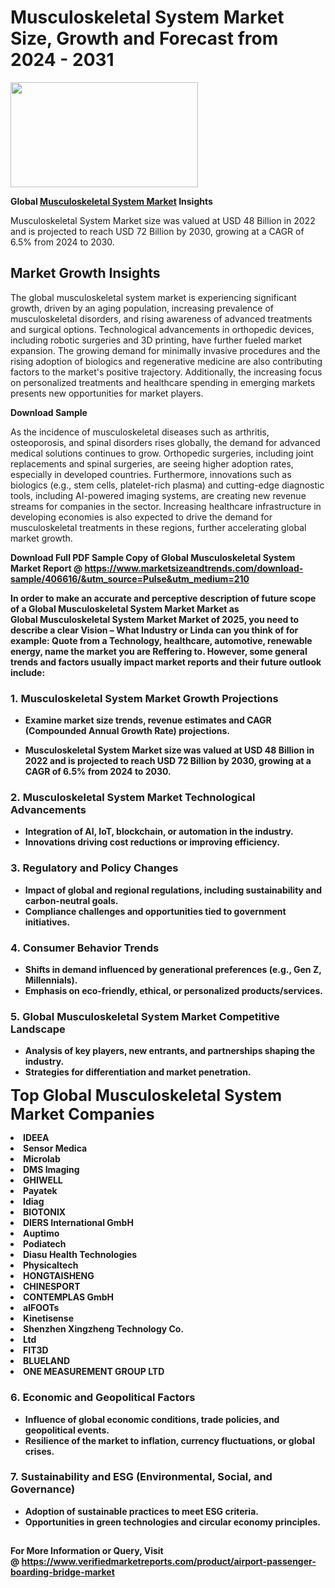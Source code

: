 <H1>Musculoskeletal System Market Size, Growth and Forecast from 2024 - 2031</H1><img class="aligncenter size-medium wp-image-584254" src="https://thirdeyenews.in/wp-content/uploads/2024/09/Global-Market-Research-300x168.jpeg" alt="" width="300" height="168" /><p><strong>Global&nbsp;<a href="https://www.marketsizeandtrends.com/download-sample/406616/&amp;utm_source=Pulse&amp;utm_medium=210">Musculoskeletal System Market</a> Insights</strong></p><p>Musculoskeletal System Market size was valued at USD 48 Billion in 2022 and is projected to reach USD 72 Billion by 2030, growing at a CAGR of 6.5% from 2024 to 2030.</p><p><h2>Market Growth Insights</h2> <p>The global musculoskeletal system market is experiencing significant growth, driven by an aging population, increasing prevalence of musculoskeletal disorders, and rising awareness of advanced treatments and surgical options. Technological advancements in orthopedic devices, including robotic surgeries and 3D printing, have further fueled market expansion. The growing demand for minimally invasive procedures and the rising adoption of biologics and regenerative medicine are also contributing factors to the market's positive trajectory. Additionally, the increasing focus on personalized treatments and healthcare spending in emerging markets presents new opportunities for market players.</p> <p><strong>Download Sample</strong></p> <p>As the incidence of musculoskeletal diseases such as arthritis, osteoporosis, and spinal disorders rises globally, the demand for advanced medical solutions continues to grow. Orthopedic surgeries, including joint replacements and spinal surgeries, are seeing higher adoption rates, especially in developed countries. Furthermore, innovations such as biologics (e.g., stem cells, platelet-rich plasma) and cutting-edge diagnostic tools, including AI-powered imaging systems, are creating new revenue streams for companies in the sector. Increasing healthcare infrastructure in developing economies is also expected to drive the demand for musculoskeletal treatments in these regions, further accelerating global market growth.</p> <p><strong></p><p><span class=""><strong>Download Full PDF Sample Copy of Global Musculoskeletal System Market Report</strong> @ <a href="https://www.marketsizeandtrends.com/download-sample/406616/&amp;utm_source=Pulse&amp;utm_medium=210" target="_blank">https://www.marketsizeandtrends.com/download-sample/406616/&amp;utm_source=Pulse&amp;utm_medium=210</a></span></p><p>In order to make an accurate and perceptive description of future scope of a Global&nbsp;Musculoskeletal System Market Market as Global&nbsp;Musculoskeletal System Market Market of 2025, you need to describe a clear Vision &ndash; What Industry or Linda can you think of for example: Quote from a Technology, healthcare, automotive, renewable energy, name the market you are Reffering to. However, some general trends and factors usually impact market reports and their future outlook include:</p><h3>1.&nbsp;<strong>Musculoskeletal System Market Growth Projections</strong></h3><ul><li>Examine market size trends, revenue estimates and CAGR (Compounded Annual Growth Rate) projections.</li><li><p>Musculoskeletal System Market size was valued at USD 48 Billion in 2022 and is projected to reach USD 72 Billion by 2030, growing at a CAGR of 6.5% from 2024 to 2030.</p></li></ul><h3>2.&nbsp;<strong>Musculoskeletal System Market Technological Advancements</strong></h3><ul><li>Integration of AI, IoT, blockchain, or automation in the industry.</li><li>Innovations driving cost reductions or improving efficiency.</li></ul><h3>3.&nbsp;<strong>Regulatory and Policy Changes</strong></h3><ul><li>Impact of global and regional regulations, including sustainability and carbon-neutral goals.</li><li>Compliance challenges and opportunities tied to government initiatives.</li></ul><h3>4.&nbsp;<strong>Consumer Behavior Trends</strong></h3><ul><li>Shifts in demand influenced by generational preferences (e.g., Gen Z, Millennials).</li><li>Emphasis on eco-friendly, ethical, or personalized products/services.</li></ul><h3>5.&nbsp;<strong>Global Musculoskeletal System Market Competitive Landscape</strong></h3><ul><li>Analysis of key players, new entrants, and partnerships shaping the industry.</li><li>Strategies for differentiation and market penetration.</li></ul><p data-pm-slice="1 1 []"><span style="color: inherit; font-family: inherit; font-size: 25px;">Top Global Musculoskeletal System Market Companies</span></p><div class="" data-test-id=""><p><li>IDEEA</li><li> Sensor Medica</li><li> Microlab</li><li> DMS Imaging</li><li> GHIWELL</li><li> Payatek</li><li> Idiag</li><li> BIOTONIX</li><li> DIERS International GmbH</li><li> Auptimo</li><li> Podiatech</li><li> Diasu Health Technologies</li><li> Physicaltech</li><li> HONGTAISHENG</li><li> CHINESPORT</li><li> CONTEMPLAS GmbH</li><li> alFOOTs</li><li> Kinetisense</li><li> Shenzhen Xingzheng Technology Co.</li><li> Ltd</li><li> FIT3D</li><li> BLUELAND</li><li> ONE MEASUREMENT GROUP LTD</li></p></div><h3>6.&nbsp;<strong>Economic and Geopolitical Factors</strong></h3><ul><li>Influence of global economic conditions, trade policies, and geopolitical events.</li><li>Resilience of the market to inflation, currency fluctuations, or global crises.</li></ul><h3>7.&nbsp;<strong>Sustainability and ESG (Environmental, Social, and Governance)</strong></h3><ul><li>Adoption of sustainable practices to meet ESG criteria.</li><li>Opportunities in green technologies and circular economy principles.</li></ul><h2><strong style="font-size: 14px;">For More Information or Query, Visit @&nbsp;</strong><a style="background-color: #ffffff; font-size: 14px;" href="https://www.marketsizeandtrends.com/report/musculoskeletal-system-market/" target="_blank">https://www.verifiedmarketreports.com/product/airport-passenger-boarding-bridge-market</a></h2>
